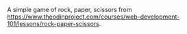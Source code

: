 A simple game of rock, paper, scissors from https://www.theodinproject.com/courses/web-development-101/lessons/rock-paper-scissors.